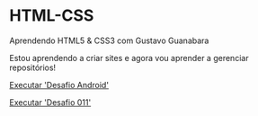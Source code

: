 # HTML-CSS
 Aprendendo HTML5 & CSS3 com Gustavo Guanabara

Estou aprendendo a criar sites e agora vou aprender a gerenciar repositórios!

<p><a href="https://sdanipinheiro.github.io/HTML-CSS/Desafios/D010/android.html">Executar 'Desafio Android'</p>
<p><a href="https://sdanipinheiro.github.io/HTML-CSS/Desafios/D011/index.html">Executar 'Desafio 011'</p>